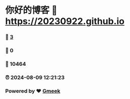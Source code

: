# 你好的博客 :link: https://20230922.github.io 
### :page_facing_up: [3](https://20230922.github.io/tag.html) 
### :speech_balloon: 0 
### :hibiscus: 10464 
### :alarm_clock: 2024-08-09 12:21:23 
### Powered by :heart: [Gmeek](https://github.com/Meekdai/Gmeek)
